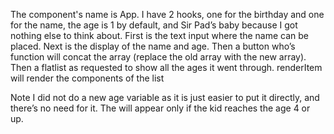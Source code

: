 The component's name is App. 
I have 2 hooks, one for the birthday and one for the name, the age is 1 by default, and Sir Pad’s baby because I got nothing else to think about.
First is the text input where the name can be placed.
Next is the display of the name and age.
Then a button who’s function will concat the array (replace the old array with the new array).
Then a flatlist as requested to show all the ages it went through. renderItem will render the components of the list
 
Note I did not do a new age variable as it is just easier to put it directly, and there’s no need for it.
The <Name /> will appear only if the kid reaches the age 4 or up.
